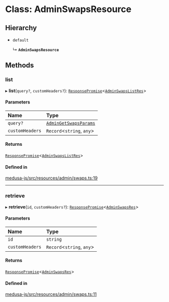 # Class: AdminSwapsResource

## Hierarchy

- `default`

  ↳ **`AdminSwapsResource`**

## Methods

### list

▸ **list**(`query?`, `customHeaders?`): [`ResponsePromise`](../modules/internal.md#responsepromise)<[`AdminSwapsListRes`](../modules/internal-26.md#adminswapslistres)\>

#### Parameters

| Name | Type |
| :------ | :------ |
| `query?` | [`AdminGetSwapsParams`](internal-26.AdminGetSwapsParams.md) |
| `customHeaders` | `Record`<`string`, `any`\> |

#### Returns

[`ResponsePromise`](../modules/internal.md#responsepromise)<[`AdminSwapsListRes`](../modules/internal-26.md#adminswapslistres)\>

#### Defined in

[medusa-js/src/resources/admin/swaps.ts:19](https://github.com/hieunguyenzzz/medusa/blob/0b0d50b4/packages/medusa-js/src/resources/admin/swaps.ts#L19)

___

### retrieve

▸ **retrieve**(`id`, `customHeaders?`): [`ResponsePromise`](../modules/internal.md#responsepromise)<[`AdminSwapsRes`](../modules/internal-26.md#adminswapsres)\>

#### Parameters

| Name | Type |
| :------ | :------ |
| `id` | `string` |
| `customHeaders` | `Record`<`string`, `any`\> |

#### Returns

[`ResponsePromise`](../modules/internal.md#responsepromise)<[`AdminSwapsRes`](../modules/internal-26.md#adminswapsres)\>

#### Defined in

[medusa-js/src/resources/admin/swaps.ts:11](https://github.com/hieunguyenzzz/medusa/blob/0b0d50b4/packages/medusa-js/src/resources/admin/swaps.ts#L11)
